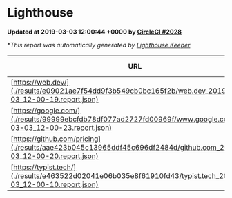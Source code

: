 
# Lighthouse

**Updated at 2019-03-03 12:00:44 +0000 by [CircleCI #2028](https://circleci.com/gh/ItinerisLtd/lighthouse-keeper-example/2028)**

**This report was automatically generated by [Lighthouse Keeper](https://github.com/itinerisltd/lighthouse-keeper)*

| URL | Performance | Accessibility | Best Practices | SEO | PWA | Updated At |
| --- | --- | --- | --- | --- | --- | --- |
| [https://web.dev/](./results/e09021ae7f54dd9f3b549cb0bc165f2b/web.dev_2019-03-03_12-00-19.report.json) | 0.93 | 0.93 | 1 | 0.91 | 1 | 2019-03-03T12:00:19.568Z |
| [https://google.com/](./results/99999ebcfdb78df077ad2727fd00969f/www.google.com_2019-03-03_12-00-23.report.json) | 0.95 | 0.71 | 0.93 | 0.8 | 0.58 | 2019-03-03T12:00:23.121Z |
| [https://github.com/pricing](./results/aae423b045c13965ddf45c696df2484d/github.com_2019-03-03_12-00-20.report.json) | 0.77 | 0.89 | 0.93 | 0.9 | 0.58 | 2019-03-03T12:00:20.714Z |
| [https://typist.tech/](./results/e463522d02041e06b035e8f61910fd43/typist.tech_2019-03-03_12-00-10.report.json) | 1 |  |  |  |  | 2019-03-03T12:00:10.078Z |

